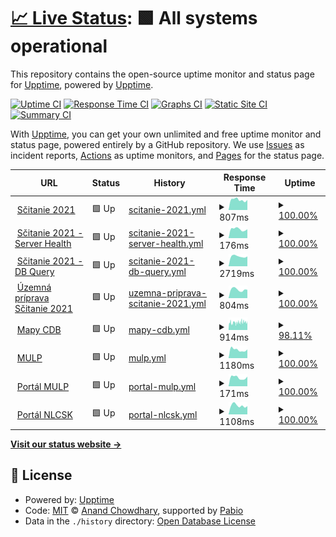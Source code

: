 # [📈 Live Status](https://demo.upptime.js.org): <!--live status--> **🟩 All systems operational**

This repository contains the open-source uptime monitor and status page for [Upptime](https://upptime.js.org), powered by [Upptime](https://github.com/upptime/upptime).

[![Uptime CI](https://github.com/d-michal/upptime/workflows/Uptime%20CI/badge.svg)](https://github.com/d-michal/upptime/actions?query=workflow%3A%22Uptime+CI%22)
[![Response Time CI](https://github.com/d-michal/upptime/workflows/Response%20Time%20CI/badge.svg)](https://github.com/d-michal/upptime/actions?query=workflow%3A%22Response+Time+CI%22)
[![Graphs CI](https://github.com/d-michal/upptime/workflows/Graphs%20CI/badge.svg)](https://github.com/d-michal/upptime/actions?query=workflow%3A%22Graphs+CI%22)
[![Static Site CI](https://github.com/d-michal/upptime/workflows/Static%20Site%20CI/badge.svg)](https://github.com/d-michal/upptime/actions?query=workflow%3A%22Static+Site+CI%22)
[![Summary CI](https://github.com/d-michal/upptime/workflows/Summary%20CI/badge.svg)](https://github.com/d-michal/upptime/actions?query=workflow%3A%22Summary+CI%22)

With [Upptime](https://upptime.js.org), you can get your own unlimited and free uptime monitor and status page, powered entirely by a GitHub repository. We use [Issues](https://github.com/upptime/upptime/issues) as incident reports, [Actions](https://github.com/d-michal/upptime/actions) as uptime monitors, and [Pages](https://demo.upptime.js.org) for the status page.

<!--start: status pages-->
<!-- This summary is generated by Upptime (https://github.com/upptime/upptime) -->
<!-- Do not edit this manually, your changes will be overwritten -->
<!-- prettier-ignore -->
| URL | Status | History | Response Time | Uptime |
| --- | ------ | ------- | ------------- | ------ |
| <img alt="" src="https://icons.duckduckgo.com/ip3/gis.scitanie.sk.ico" height="13"> [Sčitanie 2021](https://gis.scitanie.sk/portal/apps/sites/#/obyvatelia) | 🟩 Up | [scitanie-2021.yml](https://github.com/d-michal/upptime/commits/HEAD/history/scitanie-2021.yml) | <details><summary><img alt="Response time graph" src="./graphs/scitanie-2021/response-time-week.png" height="20"> 807ms</summary><br><a href="https://d-michal.github.io/upptime/history/scitanie-2021"><img alt="Response time 799" src="https://img.shields.io/endpoint?url=https%3A%2F%2Fraw.githubusercontent.com%2Fd-michal%2Fupptime%2FHEAD%2Fapi%2Fscitanie-2021%2Fresponse-time.json"></a><br><a href="https://d-michal.github.io/upptime/history/scitanie-2021"><img alt="24-hour response time 793" src="https://img.shields.io/endpoint?url=https%3A%2F%2Fraw.githubusercontent.com%2Fd-michal%2Fupptime%2FHEAD%2Fapi%2Fscitanie-2021%2Fresponse-time-day.json"></a><br><a href="https://d-michal.github.io/upptime/history/scitanie-2021"><img alt="7-day response time 807" src="https://img.shields.io/endpoint?url=https%3A%2F%2Fraw.githubusercontent.com%2Fd-michal%2Fupptime%2FHEAD%2Fapi%2Fscitanie-2021%2Fresponse-time-week.json"></a><br><a href="https://d-michal.github.io/upptime/history/scitanie-2021"><img alt="30-day response time 799" src="https://img.shields.io/endpoint?url=https%3A%2F%2Fraw.githubusercontent.com%2Fd-michal%2Fupptime%2FHEAD%2Fapi%2Fscitanie-2021%2Fresponse-time-month.json"></a><br><a href="https://d-michal.github.io/upptime/history/scitanie-2021"><img alt="1-year response time 799" src="https://img.shields.io/endpoint?url=https%3A%2F%2Fraw.githubusercontent.com%2Fd-michal%2Fupptime%2FHEAD%2Fapi%2Fscitanie-2021%2Fresponse-time-year.json"></a></details> | <details><summary><a href="https://d-michal.github.io/upptime/history/scitanie-2021">100.00%</a></summary><a href="https://d-michal.github.io/upptime/history/scitanie-2021"><img alt="All-time uptime 100.00%" src="https://img.shields.io/endpoint?url=https%3A%2F%2Fraw.githubusercontent.com%2Fd-michal%2Fupptime%2FHEAD%2Fapi%2Fscitanie-2021%2Fuptime.json"></a><br><a href="https://d-michal.github.io/upptime/history/scitanie-2021"><img alt="24-hour uptime 100.00%" src="https://img.shields.io/endpoint?url=https%3A%2F%2Fraw.githubusercontent.com%2Fd-michal%2Fupptime%2FHEAD%2Fapi%2Fscitanie-2021%2Fuptime-day.json"></a><br><a href="https://d-michal.github.io/upptime/history/scitanie-2021"><img alt="7-day uptime 100.00%" src="https://img.shields.io/endpoint?url=https%3A%2F%2Fraw.githubusercontent.com%2Fd-michal%2Fupptime%2FHEAD%2Fapi%2Fscitanie-2021%2Fuptime-week.json"></a><br><a href="https://d-michal.github.io/upptime/history/scitanie-2021"><img alt="30-day uptime 100.00%" src="https://img.shields.io/endpoint?url=https%3A%2F%2Fraw.githubusercontent.com%2Fd-michal%2Fupptime%2FHEAD%2Fapi%2Fscitanie-2021%2Fuptime-month.json"></a><br><a href="https://d-michal.github.io/upptime/history/scitanie-2021"><img alt="1-year uptime 100.00%" src="https://img.shields.io/endpoint?url=https%3A%2F%2Fraw.githubusercontent.com%2Fd-michal%2Fupptime%2FHEAD%2Fapi%2Fscitanie-2021%2Fuptime-year.json"></a></details>
| <img alt="" src="https://icons.duckduckgo.com/ip3/gis.scitanie.sk.ico" height="13"> [Sčitanie 2021 - Server Health](https://gis.scitanie.sk/server/rest/info/healthcheck?f=pjson) | 🟩 Up | [scitanie-2021-server-health.yml](https://github.com/d-michal/upptime/commits/HEAD/history/scitanie-2021-server-health.yml) | <details><summary><img alt="Response time graph" src="./graphs/scitanie-2021-server-health/response-time-week.png" height="20"> 176ms</summary><br><a href="https://d-michal.github.io/upptime/history/scitanie-2021-server-health"><img alt="Response time 174" src="https://img.shields.io/endpoint?url=https%3A%2F%2Fraw.githubusercontent.com%2Fd-michal%2Fupptime%2FHEAD%2Fapi%2Fscitanie-2021-server-health%2Fresponse-time.json"></a><br><a href="https://d-michal.github.io/upptime/history/scitanie-2021-server-health"><img alt="24-hour response time 174" src="https://img.shields.io/endpoint?url=https%3A%2F%2Fraw.githubusercontent.com%2Fd-michal%2Fupptime%2FHEAD%2Fapi%2Fscitanie-2021-server-health%2Fresponse-time-day.json"></a><br><a href="https://d-michal.github.io/upptime/history/scitanie-2021-server-health"><img alt="7-day response time 176" src="https://img.shields.io/endpoint?url=https%3A%2F%2Fraw.githubusercontent.com%2Fd-michal%2Fupptime%2FHEAD%2Fapi%2Fscitanie-2021-server-health%2Fresponse-time-week.json"></a><br><a href="https://d-michal.github.io/upptime/history/scitanie-2021-server-health"><img alt="30-day response time 174" src="https://img.shields.io/endpoint?url=https%3A%2F%2Fraw.githubusercontent.com%2Fd-michal%2Fupptime%2FHEAD%2Fapi%2Fscitanie-2021-server-health%2Fresponse-time-month.json"></a><br><a href="https://d-michal.github.io/upptime/history/scitanie-2021-server-health"><img alt="1-year response time 174" src="https://img.shields.io/endpoint?url=https%3A%2F%2Fraw.githubusercontent.com%2Fd-michal%2Fupptime%2FHEAD%2Fapi%2Fscitanie-2021-server-health%2Fresponse-time-year.json"></a></details> | <details><summary><a href="https://d-michal.github.io/upptime/history/scitanie-2021-server-health">100.00%</a></summary><a href="https://d-michal.github.io/upptime/history/scitanie-2021-server-health"><img alt="All-time uptime 100.00%" src="https://img.shields.io/endpoint?url=https%3A%2F%2Fraw.githubusercontent.com%2Fd-michal%2Fupptime%2FHEAD%2Fapi%2Fscitanie-2021-server-health%2Fuptime.json"></a><br><a href="https://d-michal.github.io/upptime/history/scitanie-2021-server-health"><img alt="24-hour uptime 100.00%" src="https://img.shields.io/endpoint?url=https%3A%2F%2Fraw.githubusercontent.com%2Fd-michal%2Fupptime%2FHEAD%2Fapi%2Fscitanie-2021-server-health%2Fuptime-day.json"></a><br><a href="https://d-michal.github.io/upptime/history/scitanie-2021-server-health"><img alt="7-day uptime 100.00%" src="https://img.shields.io/endpoint?url=https%3A%2F%2Fraw.githubusercontent.com%2Fd-michal%2Fupptime%2FHEAD%2Fapi%2Fscitanie-2021-server-health%2Fuptime-week.json"></a><br><a href="https://d-michal.github.io/upptime/history/scitanie-2021-server-health"><img alt="30-day uptime 100.00%" src="https://img.shields.io/endpoint?url=https%3A%2F%2Fraw.githubusercontent.com%2Fd-michal%2Fupptime%2FHEAD%2Fapi%2Fscitanie-2021-server-health%2Fuptime-month.json"></a><br><a href="https://d-michal.github.io/upptime/history/scitanie-2021-server-health"><img alt="1-year uptime 100.00%" src="https://img.shields.io/endpoint?url=https%3A%2F%2Fraw.githubusercontent.com%2Fd-michal%2Fupptime%2FHEAD%2Fapi%2Fscitanie-2021-server-health%2Fuptime-year.json"></a></details>
| <img alt="" src="https://icons.duckduckgo.com/ip3/gis.scitanie.sk.ico" height="13"> [Sčitanie 2021 - DB Query](https://gis.scitanie.sk/server/rest/services/Hosted/obyv_roz_hustota_pocet/FeatureServer/9/query?where=1%3D1&outFields=spolu&f=json) | 🟩 Up | [scitanie-2021-db-query.yml](https://github.com/d-michal/upptime/commits/HEAD/history/scitanie-2021-db-query.yml) | <details><summary><img alt="Response time graph" src="./graphs/scitanie-2021-db-query/response-time-week.png" height="20"> 2719ms</summary><br><a href="https://d-michal.github.io/upptime/history/scitanie-2021-db-query"><img alt="Response time 2438" src="https://img.shields.io/endpoint?url=https%3A%2F%2Fraw.githubusercontent.com%2Fd-michal%2Fupptime%2FHEAD%2Fapi%2Fscitanie-2021-db-query%2Fresponse-time.json"></a><br><a href="https://d-michal.github.io/upptime/history/scitanie-2021-db-query"><img alt="24-hour response time 2713" src="https://img.shields.io/endpoint?url=https%3A%2F%2Fraw.githubusercontent.com%2Fd-michal%2Fupptime%2FHEAD%2Fapi%2Fscitanie-2021-db-query%2Fresponse-time-day.json"></a><br><a href="https://d-michal.github.io/upptime/history/scitanie-2021-db-query"><img alt="7-day response time 2719" src="https://img.shields.io/endpoint?url=https%3A%2F%2Fraw.githubusercontent.com%2Fd-michal%2Fupptime%2FHEAD%2Fapi%2Fscitanie-2021-db-query%2Fresponse-time-week.json"></a><br><a href="https://d-michal.github.io/upptime/history/scitanie-2021-db-query"><img alt="30-day response time 2438" src="https://img.shields.io/endpoint?url=https%3A%2F%2Fraw.githubusercontent.com%2Fd-michal%2Fupptime%2FHEAD%2Fapi%2Fscitanie-2021-db-query%2Fresponse-time-month.json"></a><br><a href="https://d-michal.github.io/upptime/history/scitanie-2021-db-query"><img alt="1-year response time 2438" src="https://img.shields.io/endpoint?url=https%3A%2F%2Fraw.githubusercontent.com%2Fd-michal%2Fupptime%2FHEAD%2Fapi%2Fscitanie-2021-db-query%2Fresponse-time-year.json"></a></details> | <details><summary><a href="https://d-michal.github.io/upptime/history/scitanie-2021-db-query">100.00%</a></summary><a href="https://d-michal.github.io/upptime/history/scitanie-2021-db-query"><img alt="All-time uptime 100.00%" src="https://img.shields.io/endpoint?url=https%3A%2F%2Fraw.githubusercontent.com%2Fd-michal%2Fupptime%2FHEAD%2Fapi%2Fscitanie-2021-db-query%2Fuptime.json"></a><br><a href="https://d-michal.github.io/upptime/history/scitanie-2021-db-query"><img alt="24-hour uptime 100.00%" src="https://img.shields.io/endpoint?url=https%3A%2F%2Fraw.githubusercontent.com%2Fd-michal%2Fupptime%2FHEAD%2Fapi%2Fscitanie-2021-db-query%2Fuptime-day.json"></a><br><a href="https://d-michal.github.io/upptime/history/scitanie-2021-db-query"><img alt="7-day uptime 100.00%" src="https://img.shields.io/endpoint?url=https%3A%2F%2Fraw.githubusercontent.com%2Fd-michal%2Fupptime%2FHEAD%2Fapi%2Fscitanie-2021-db-query%2Fuptime-week.json"></a><br><a href="https://d-michal.github.io/upptime/history/scitanie-2021-db-query"><img alt="30-day uptime 100.00%" src="https://img.shields.io/endpoint?url=https%3A%2F%2Fraw.githubusercontent.com%2Fd-michal%2Fupptime%2FHEAD%2Fapi%2Fscitanie-2021-db-query%2Fuptime-month.json"></a><br><a href="https://d-michal.github.io/upptime/history/scitanie-2021-db-query"><img alt="1-year uptime 100.00%" src="https://img.shields.io/endpoint?url=https%3A%2F%2Fraw.githubusercontent.com%2Fd-michal%2Fupptime%2FHEAD%2Fapi%2Fscitanie-2021-db-query%2Fuptime-year.json"></a></details>
| <img alt="" src="https://icons.duckduckgo.com/ip3/censusup.statistics.sk.ico" height="13"> [Územná príprava Sčitanie 2021](https://censusup.statistics.sk/portal/home/) | 🟩 Up | [uzemna-priprava-scitanie-2021.yml](https://github.com/d-michal/upptime/commits/HEAD/history/uzemna-priprava-scitanie-2021.yml) | <details><summary><img alt="Response time graph" src="./graphs/uzemna-priprava-scitanie-2021/response-time-week.png" height="20"> 804ms</summary><br><a href="https://d-michal.github.io/upptime/history/uzemna-priprava-scitanie-2021"><img alt="Response time 1531" src="https://img.shields.io/endpoint?url=https%3A%2F%2Fraw.githubusercontent.com%2Fd-michal%2Fupptime%2FHEAD%2Fapi%2Fuzemna-priprava-scitanie-2021%2Fresponse-time.json"></a><br><a href="https://d-michal.github.io/upptime/history/uzemna-priprava-scitanie-2021"><img alt="24-hour response time 782" src="https://img.shields.io/endpoint?url=https%3A%2F%2Fraw.githubusercontent.com%2Fd-michal%2Fupptime%2FHEAD%2Fapi%2Fuzemna-priprava-scitanie-2021%2Fresponse-time-day.json"></a><br><a href="https://d-michal.github.io/upptime/history/uzemna-priprava-scitanie-2021"><img alt="7-day response time 804" src="https://img.shields.io/endpoint?url=https%3A%2F%2Fraw.githubusercontent.com%2Fd-michal%2Fupptime%2FHEAD%2Fapi%2Fuzemna-priprava-scitanie-2021%2Fresponse-time-week.json"></a><br><a href="https://d-michal.github.io/upptime/history/uzemna-priprava-scitanie-2021"><img alt="30-day response time 1531" src="https://img.shields.io/endpoint?url=https%3A%2F%2Fraw.githubusercontent.com%2Fd-michal%2Fupptime%2FHEAD%2Fapi%2Fuzemna-priprava-scitanie-2021%2Fresponse-time-month.json"></a><br><a href="https://d-michal.github.io/upptime/history/uzemna-priprava-scitanie-2021"><img alt="1-year response time 1531" src="https://img.shields.io/endpoint?url=https%3A%2F%2Fraw.githubusercontent.com%2Fd-michal%2Fupptime%2FHEAD%2Fapi%2Fuzemna-priprava-scitanie-2021%2Fresponse-time-year.json"></a></details> | <details><summary><a href="https://d-michal.github.io/upptime/history/uzemna-priprava-scitanie-2021">100.00%</a></summary><a href="https://d-michal.github.io/upptime/history/uzemna-priprava-scitanie-2021"><img alt="All-time uptime 100.00%" src="https://img.shields.io/endpoint?url=https%3A%2F%2Fraw.githubusercontent.com%2Fd-michal%2Fupptime%2FHEAD%2Fapi%2Fuzemna-priprava-scitanie-2021%2Fuptime.json"></a><br><a href="https://d-michal.github.io/upptime/history/uzemna-priprava-scitanie-2021"><img alt="24-hour uptime 100.00%" src="https://img.shields.io/endpoint?url=https%3A%2F%2Fraw.githubusercontent.com%2Fd-michal%2Fupptime%2FHEAD%2Fapi%2Fuzemna-priprava-scitanie-2021%2Fuptime-day.json"></a><br><a href="https://d-michal.github.io/upptime/history/uzemna-priprava-scitanie-2021"><img alt="7-day uptime 100.00%" src="https://img.shields.io/endpoint?url=https%3A%2F%2Fraw.githubusercontent.com%2Fd-michal%2Fupptime%2FHEAD%2Fapi%2Fuzemna-priprava-scitanie-2021%2Fuptime-week.json"></a><br><a href="https://d-michal.github.io/upptime/history/uzemna-priprava-scitanie-2021"><img alt="30-day uptime 100.00%" src="https://img.shields.io/endpoint?url=https%3A%2F%2Fraw.githubusercontent.com%2Fd-michal%2Fupptime%2FHEAD%2Fapi%2Fuzemna-priprava-scitanie-2021%2Fuptime-month.json"></a><br><a href="https://d-michal.github.io/upptime/history/uzemna-priprava-scitanie-2021"><img alt="1-year uptime 100.00%" src="https://img.shields.io/endpoint?url=https%3A%2F%2Fraw.githubusercontent.com%2Fd-michal%2Fupptime%2FHEAD%2Fapi%2Fuzemna-priprava-scitanie-2021%2Fuptime-year.json"></a></details>
| <img alt="" src="https://icons.duckduckgo.com/ip3/ismcs.cdb.sk.ico" height="13"> [Mapy CDB](https://ismcs.cdb.sk/mapviewer) | 🟩 Up | [mapy-cdb.yml](https://github.com/d-michal/upptime/commits/HEAD/history/mapy-cdb.yml) | <details><summary><img alt="Response time graph" src="./graphs/mapy-cdb/response-time-week.png" height="20"> 914ms</summary><br><a href="https://d-michal.github.io/upptime/history/mapy-cdb"><img alt="Response time 1009" src="https://img.shields.io/endpoint?url=https%3A%2F%2Fraw.githubusercontent.com%2Fd-michal%2Fupptime%2FHEAD%2Fapi%2Fmapy-cdb%2Fresponse-time.json"></a><br><a href="https://d-michal.github.io/upptime/history/mapy-cdb"><img alt="24-hour response time 1100" src="https://img.shields.io/endpoint?url=https%3A%2F%2Fraw.githubusercontent.com%2Fd-michal%2Fupptime%2FHEAD%2Fapi%2Fmapy-cdb%2Fresponse-time-day.json"></a><br><a href="https://d-michal.github.io/upptime/history/mapy-cdb"><img alt="7-day response time 914" src="https://img.shields.io/endpoint?url=https%3A%2F%2Fraw.githubusercontent.com%2Fd-michal%2Fupptime%2FHEAD%2Fapi%2Fmapy-cdb%2Fresponse-time-week.json"></a><br><a href="https://d-michal.github.io/upptime/history/mapy-cdb"><img alt="30-day response time 1009" src="https://img.shields.io/endpoint?url=https%3A%2F%2Fraw.githubusercontent.com%2Fd-michal%2Fupptime%2FHEAD%2Fapi%2Fmapy-cdb%2Fresponse-time-month.json"></a><br><a href="https://d-michal.github.io/upptime/history/mapy-cdb"><img alt="1-year response time 1009" src="https://img.shields.io/endpoint?url=https%3A%2F%2Fraw.githubusercontent.com%2Fd-michal%2Fupptime%2FHEAD%2Fapi%2Fmapy-cdb%2Fresponse-time-year.json"></a></details> | <details><summary><a href="https://d-michal.github.io/upptime/history/mapy-cdb">98.11%</a></summary><a href="https://d-michal.github.io/upptime/history/mapy-cdb"><img alt="All-time uptime 97.87%" src="https://img.shields.io/endpoint?url=https%3A%2F%2Fraw.githubusercontent.com%2Fd-michal%2Fupptime%2FHEAD%2Fapi%2Fmapy-cdb%2Fuptime.json"></a><br><a href="https://d-michal.github.io/upptime/history/mapy-cdb"><img alt="24-hour uptime 100.00%" src="https://img.shields.io/endpoint?url=https%3A%2F%2Fraw.githubusercontent.com%2Fd-michal%2Fupptime%2FHEAD%2Fapi%2Fmapy-cdb%2Fuptime-day.json"></a><br><a href="https://d-michal.github.io/upptime/history/mapy-cdb"><img alt="7-day uptime 98.11%" src="https://img.shields.io/endpoint?url=https%3A%2F%2Fraw.githubusercontent.com%2Fd-michal%2Fupptime%2FHEAD%2Fapi%2Fmapy-cdb%2Fuptime-week.json"></a><br><a href="https://d-michal.github.io/upptime/history/mapy-cdb"><img alt="30-day uptime 97.87%" src="https://img.shields.io/endpoint?url=https%3A%2F%2Fraw.githubusercontent.com%2Fd-michal%2Fupptime%2FHEAD%2Fapi%2Fmapy-cdb%2Fuptime-month.json"></a><br><a href="https://d-michal.github.io/upptime/history/mapy-cdb"><img alt="1-year uptime 97.87%" src="https://img.shields.io/endpoint?url=https%3A%2F%2Fraw.githubusercontent.com%2Fd-michal%2Fupptime%2FHEAD%2Fapi%2Fmapy-cdb%2Fuptime-year.json"></a></details>
| <img alt="" src="https://icons.duckduckgo.com/ip3/mulp.nlcsk.org.ico" height="13"> [MULP](https://mulp.nlcsk.org/webgiseditor) | 🟩 Up | [mulp.yml](https://github.com/d-michal/upptime/commits/HEAD/history/mulp.yml) | <details><summary><img alt="Response time graph" src="./graphs/mulp/response-time-week.png" height="20"> 1180ms</summary><br><a href="https://d-michal.github.io/upptime/history/mulp"><img alt="Response time 1390" src="https://img.shields.io/endpoint?url=https%3A%2F%2Fraw.githubusercontent.com%2Fd-michal%2Fupptime%2FHEAD%2Fapi%2Fmulp%2Fresponse-time.json"></a><br><a href="https://d-michal.github.io/upptime/history/mulp"><img alt="24-hour response time 1220" src="https://img.shields.io/endpoint?url=https%3A%2F%2Fraw.githubusercontent.com%2Fd-michal%2Fupptime%2FHEAD%2Fapi%2Fmulp%2Fresponse-time-day.json"></a><br><a href="https://d-michal.github.io/upptime/history/mulp"><img alt="7-day response time 1180" src="https://img.shields.io/endpoint?url=https%3A%2F%2Fraw.githubusercontent.com%2Fd-michal%2Fupptime%2FHEAD%2Fapi%2Fmulp%2Fresponse-time-week.json"></a><br><a href="https://d-michal.github.io/upptime/history/mulp"><img alt="30-day response time 1390" src="https://img.shields.io/endpoint?url=https%3A%2F%2Fraw.githubusercontent.com%2Fd-michal%2Fupptime%2FHEAD%2Fapi%2Fmulp%2Fresponse-time-month.json"></a><br><a href="https://d-michal.github.io/upptime/history/mulp"><img alt="1-year response time 1390" src="https://img.shields.io/endpoint?url=https%3A%2F%2Fraw.githubusercontent.com%2Fd-michal%2Fupptime%2FHEAD%2Fapi%2Fmulp%2Fresponse-time-year.json"></a></details> | <details><summary><a href="https://d-michal.github.io/upptime/history/mulp">100.00%</a></summary><a href="https://d-michal.github.io/upptime/history/mulp"><img alt="All-time uptime 100.00%" src="https://img.shields.io/endpoint?url=https%3A%2F%2Fraw.githubusercontent.com%2Fd-michal%2Fupptime%2FHEAD%2Fapi%2Fmulp%2Fuptime.json"></a><br><a href="https://d-michal.github.io/upptime/history/mulp"><img alt="24-hour uptime 100.00%" src="https://img.shields.io/endpoint?url=https%3A%2F%2Fraw.githubusercontent.com%2Fd-michal%2Fupptime%2FHEAD%2Fapi%2Fmulp%2Fuptime-day.json"></a><br><a href="https://d-michal.github.io/upptime/history/mulp"><img alt="7-day uptime 100.00%" src="https://img.shields.io/endpoint?url=https%3A%2F%2Fraw.githubusercontent.com%2Fd-michal%2Fupptime%2FHEAD%2Fapi%2Fmulp%2Fuptime-week.json"></a><br><a href="https://d-michal.github.io/upptime/history/mulp"><img alt="30-day uptime 100.00%" src="https://img.shields.io/endpoint?url=https%3A%2F%2Fraw.githubusercontent.com%2Fd-michal%2Fupptime%2FHEAD%2Fapi%2Fmulp%2Fuptime-month.json"></a><br><a href="https://d-michal.github.io/upptime/history/mulp"><img alt="1-year uptime 100.00%" src="https://img.shields.io/endpoint?url=https%3A%2F%2Fraw.githubusercontent.com%2Fd-michal%2Fupptime%2FHEAD%2Fapi%2Fmulp%2Fuptime-year.json"></a></details>
| <img alt="" src="https://icons.duckduckgo.com/ip3/mulp.nlcsk.org.ico" height="13"> [Portál MULP](https://mulp.nlcsk.org/portal/home/) | 🟩 Up | [portal-mulp.yml](https://github.com/d-michal/upptime/commits/HEAD/history/portal-mulp.yml) | <details><summary><img alt="Response time graph" src="./graphs/portal-mulp/response-time-week.png" height="20"> 171ms</summary><br><a href="https://d-michal.github.io/upptime/history/portal-mulp"><img alt="Response time 162" src="https://img.shields.io/endpoint?url=https%3A%2F%2Fraw.githubusercontent.com%2Fd-michal%2Fupptime%2FHEAD%2Fapi%2Fportal-mulp%2Fresponse-time.json"></a><br><a href="https://d-michal.github.io/upptime/history/portal-mulp"><img alt="24-hour response time 189" src="https://img.shields.io/endpoint?url=https%3A%2F%2Fraw.githubusercontent.com%2Fd-michal%2Fupptime%2FHEAD%2Fapi%2Fportal-mulp%2Fresponse-time-day.json"></a><br><a href="https://d-michal.github.io/upptime/history/portal-mulp"><img alt="7-day response time 171" src="https://img.shields.io/endpoint?url=https%3A%2F%2Fraw.githubusercontent.com%2Fd-michal%2Fupptime%2FHEAD%2Fapi%2Fportal-mulp%2Fresponse-time-week.json"></a><br><a href="https://d-michal.github.io/upptime/history/portal-mulp"><img alt="30-day response time 162" src="https://img.shields.io/endpoint?url=https%3A%2F%2Fraw.githubusercontent.com%2Fd-michal%2Fupptime%2FHEAD%2Fapi%2Fportal-mulp%2Fresponse-time-month.json"></a><br><a href="https://d-michal.github.io/upptime/history/portal-mulp"><img alt="1-year response time 162" src="https://img.shields.io/endpoint?url=https%3A%2F%2Fraw.githubusercontent.com%2Fd-michal%2Fupptime%2FHEAD%2Fapi%2Fportal-mulp%2Fresponse-time-year.json"></a></details> | <details><summary><a href="https://d-michal.github.io/upptime/history/portal-mulp">100.00%</a></summary><a href="https://d-michal.github.io/upptime/history/portal-mulp"><img alt="All-time uptime 100.00%" src="https://img.shields.io/endpoint?url=https%3A%2F%2Fraw.githubusercontent.com%2Fd-michal%2Fupptime%2FHEAD%2Fapi%2Fportal-mulp%2Fuptime.json"></a><br><a href="https://d-michal.github.io/upptime/history/portal-mulp"><img alt="24-hour uptime 100.00%" src="https://img.shields.io/endpoint?url=https%3A%2F%2Fraw.githubusercontent.com%2Fd-michal%2Fupptime%2FHEAD%2Fapi%2Fportal-mulp%2Fuptime-day.json"></a><br><a href="https://d-michal.github.io/upptime/history/portal-mulp"><img alt="7-day uptime 100.00%" src="https://img.shields.io/endpoint?url=https%3A%2F%2Fraw.githubusercontent.com%2Fd-michal%2Fupptime%2FHEAD%2Fapi%2Fportal-mulp%2Fuptime-week.json"></a><br><a href="https://d-michal.github.io/upptime/history/portal-mulp"><img alt="30-day uptime 100.00%" src="https://img.shields.io/endpoint?url=https%3A%2F%2Fraw.githubusercontent.com%2Fd-michal%2Fupptime%2FHEAD%2Fapi%2Fportal-mulp%2Fuptime-month.json"></a><br><a href="https://d-michal.github.io/upptime/history/portal-mulp"><img alt="1-year uptime 100.00%" src="https://img.shields.io/endpoint?url=https%3A%2F%2Fraw.githubusercontent.com%2Fd-michal%2Fupptime%2FHEAD%2Fapi%2Fportal-mulp%2Fuptime-year.json"></a></details>
| <img alt="" src="https://icons.duckduckgo.com/ip3/gis.nlcsk.org.ico" height="13"> [Portál NLCSK](https://gis.nlcsk.org/portal/home/) | 🟩 Up | [portal-nlcsk.yml](https://github.com/d-michal/upptime/commits/HEAD/history/portal-nlcsk.yml) | <details><summary><img alt="Response time graph" src="./graphs/portal-nlcsk/response-time-week.png" height="20"> 1108ms</summary><br><a href="https://d-michal.github.io/upptime/history/portal-nlcsk"><img alt="Response time 1011" src="https://img.shields.io/endpoint?url=https%3A%2F%2Fraw.githubusercontent.com%2Fd-michal%2Fupptime%2FHEAD%2Fapi%2Fportal-nlcsk%2Fresponse-time.json"></a><br><a href="https://d-michal.github.io/upptime/history/portal-nlcsk"><img alt="24-hour response time 1026" src="https://img.shields.io/endpoint?url=https%3A%2F%2Fraw.githubusercontent.com%2Fd-michal%2Fupptime%2FHEAD%2Fapi%2Fportal-nlcsk%2Fresponse-time-day.json"></a><br><a href="https://d-michal.github.io/upptime/history/portal-nlcsk"><img alt="7-day response time 1108" src="https://img.shields.io/endpoint?url=https%3A%2F%2Fraw.githubusercontent.com%2Fd-michal%2Fupptime%2FHEAD%2Fapi%2Fportal-nlcsk%2Fresponse-time-week.json"></a><br><a href="https://d-michal.github.io/upptime/history/portal-nlcsk"><img alt="30-day response time 1011" src="https://img.shields.io/endpoint?url=https%3A%2F%2Fraw.githubusercontent.com%2Fd-michal%2Fupptime%2FHEAD%2Fapi%2Fportal-nlcsk%2Fresponse-time-month.json"></a><br><a href="https://d-michal.github.io/upptime/history/portal-nlcsk"><img alt="1-year response time 1011" src="https://img.shields.io/endpoint?url=https%3A%2F%2Fraw.githubusercontent.com%2Fd-michal%2Fupptime%2FHEAD%2Fapi%2Fportal-nlcsk%2Fresponse-time-year.json"></a></details> | <details><summary><a href="https://d-michal.github.io/upptime/history/portal-nlcsk">100.00%</a></summary><a href="https://d-michal.github.io/upptime/history/portal-nlcsk"><img alt="All-time uptime 100.00%" src="https://img.shields.io/endpoint?url=https%3A%2F%2Fraw.githubusercontent.com%2Fd-michal%2Fupptime%2FHEAD%2Fapi%2Fportal-nlcsk%2Fuptime.json"></a><br><a href="https://d-michal.github.io/upptime/history/portal-nlcsk"><img alt="24-hour uptime 100.00%" src="https://img.shields.io/endpoint?url=https%3A%2F%2Fraw.githubusercontent.com%2Fd-michal%2Fupptime%2FHEAD%2Fapi%2Fportal-nlcsk%2Fuptime-day.json"></a><br><a href="https://d-michal.github.io/upptime/history/portal-nlcsk"><img alt="7-day uptime 100.00%" src="https://img.shields.io/endpoint?url=https%3A%2F%2Fraw.githubusercontent.com%2Fd-michal%2Fupptime%2FHEAD%2Fapi%2Fportal-nlcsk%2Fuptime-week.json"></a><br><a href="https://d-michal.github.io/upptime/history/portal-nlcsk"><img alt="30-day uptime 100.00%" src="https://img.shields.io/endpoint?url=https%3A%2F%2Fraw.githubusercontent.com%2Fd-michal%2Fupptime%2FHEAD%2Fapi%2Fportal-nlcsk%2Fuptime-month.json"></a><br><a href="https://d-michal.github.io/upptime/history/portal-nlcsk"><img alt="1-year uptime 100.00%" src="https://img.shields.io/endpoint?url=https%3A%2F%2Fraw.githubusercontent.com%2Fd-michal%2Fupptime%2FHEAD%2Fapi%2Fportal-nlcsk%2Fuptime-year.json"></a></details>

<!--end: status pages-->

[**Visit our status website →**](https://d-michal.github.io/upptime/)

## 📄 License

- Powered by: [Upptime](https://github.com/upptime/upptime)
- Code: [MIT](./LICENSE) © [Anand Chowdhary](https://anandchowdhary.com), supported by [Pabio](https://pabio.com)
- Data in the `./history` directory: [Open Database License](https://opendatacommons.org/licenses/odbl/1-0/)
